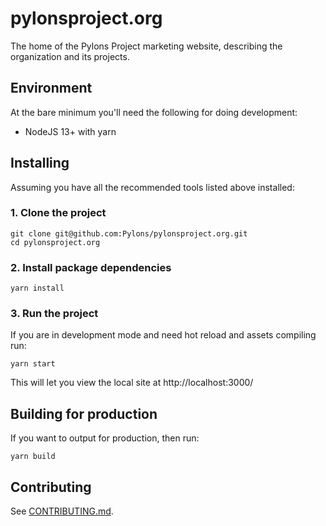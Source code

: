 # pylonsproject.org
The home of the Pylons Project marketing website, describing the organization and its projects.

## Environment

At the bare minimum you'll need the following for doing development:

- NodeJS 13+ with yarn

## Installing

Assuming you have all the recommended tools listed above installed:

### 1. Clone the project
```
git clone git@github.com:Pylons/pylonsproject.org.git
cd pylonsproject.org
```

### 2. Install package dependencies
```
yarn install
```

### 3. Run the project

If you are in development mode and need hot reload and assets compiling run:
```
yarn start
```

This will let you view the local site at http://localhost:3000/

## Building for production

If you want to output for production, then run:
```
yarn build
```

## Contributing

See [CONTRIBUTING.md](https://github.com/Pylons/pylonsproject.org/blob/master/CONTRIBUTING.md).

